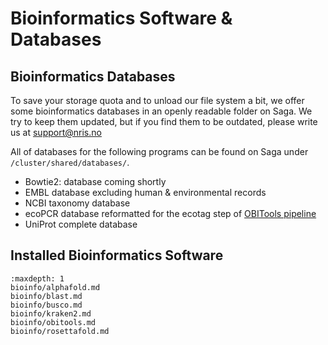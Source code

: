 # Bioinformatics Software & Databases

## Bioinformatics Databases
To save your storage quota and to unload our file system a bit, we offer some
bioinformatics databases in an openly readable folder on Saga.  We try to keep
them updated, but if you find them to be outdated, please write us at
support@nris.no

All of databases for the following programs can be found on Saga under
`/cluster/shared/databases/`.

- Bowtie2: database coming shortly
- EMBL database excluding human & environmental records
- NCBI taxonomy database
- ecoPCR database reformatted for the ecotag step of [OBITools
  pipeline](bioinfo/obitools.md)
- UniProt complete database

## Installed Bioinformatics Software
```{toctree}
:maxdepth: 1
bioinfo/alphafold.md
bioinfo/blast.md
bioinfo/busco.md
bioinfo/kraken2.md
bioinfo/obitools.md
bioinfo/rosettafold.md
```
